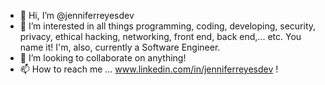 - 👋 Hi, I’m @jenniferreyesdev
- 👀 I’m interested in all things programming, coding, developing, security, privacy, ethical hacking, networking, front end, back end,... etc. You name it! I'm, also, currently a Software Engineer.
- 💞️ I’m looking to collaborate on anything!
- 📫 How to reach me ... www.linkedin.com/in/jenniferreyesdev !

<!---
jenniferreyesdev/jenniferreyesdev is a ✨ special ✨ repository because its `README.md` (this file) appears on your GitHub profile.
You can click the Preview link to take a look at your changes.
--->
